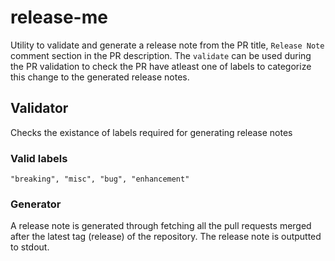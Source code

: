 # release-me

Utility to validate and generate a release note from the PR title, `Release Note` comment section in the PR description. The `validate` can be used during the PR validation to check the PR have atleast one of labels to categorize this change to the generated release notes.

## Validator

Checks the existance of labels required for generating release notes

### Valid labels

```text
"breaking", "misc", "bug", "enhancement"
```

### Generator

A release note is generated through fetching all the pull requests merged after the latest tag (release) of the repository. The release note is outputted to stdout.
